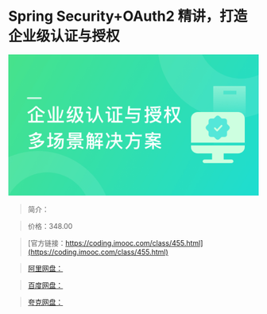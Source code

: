 # Spring Security+OAuth2 精讲，打造企业级认证与授权

![img](../../assets/5fc0668f092fed4200000000.png)

> 简介：

> 价格：348.00

> [官方链接：https://coding.imooc.com/class/455.html](https://coding.imooc.com/class/455.html)

> [阿里网盘：]()

> [百度网盘：]()

> [夸克网盘：]()
